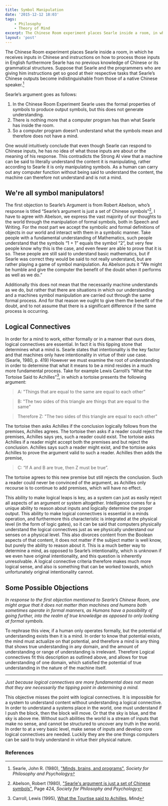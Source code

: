 ```yaml
---
title: Symbol Manipulation
date: '2015-12-12 18:03'
tags:
    - Philosophy
    - Theory of Mind
excerpt: The Chinese Room experiment places Searle inside a room, in which he receives inputs in Chinese and instructions on how to process those inputs in English furthermore Searle has no previous knowledge of Chinese or its grammatical structures. Suppose that Searle and the programmers who are giving him instructions get so good at their respective tasks that Searle’s Chinese outputs become indistinguishable from those of a native Chinese speaker.
layout: 'post'
---
```


The Chinese Room experiment places Searle inside a room, in which he
receives inputs in Chinese and instructions on how to process those
inputs in English furthermore Searle has no previous knowledge of
Chinese or its grammatical structures. Suppose that Searle and the
programmers who are giving him instructions get so good at their
respective tasks that Searle’s Chinese outputs become
indistinguishable from those of a native Chinese speaker.[^fn-searle]

Searle’s argument goes as follows:

1.	In the Chinese Room Experiment Searle uses the formal properties
      of symbols to produce output symbols, but this does not generate
      understanding.
2.	There is nothing more that a computer program has than what Searle
      has inside the room.
3.	So a computer program doesn’t understand what the symbols mean and
      therefore does not have a mind.

One would intuitively conclude that even though Searle can respond to
Chinese inputs, he has no idea of what those inputs are about or the
meaning of his response. This contradicts the Strong AI view that a
machine can be said to literally understand the content it is
manipulating, rather according to Searle it is only manipulating
symbols. As a human can carry out any computer function without being
said to understand the content, the machine can therefore not
understand and is not a mind.

## We're all symbol manipulators!

The first objection to Searle’s Argument is from Robert Abelson, who’s
response is titled “Searle’s argument is just a set of Chinese
symbols”[^fn-abelson], I have to agree with Abelson, we express the
vast majority of our thoughts to the world through the manipulation of
formal symbols, both in Speech and Writing. For the most part we
accept the symbolic and formal definitions of objects in our world and
interact with them in a symbolic manner. Take people with a
fundamental understanding of Mathematics, such people understand that
the symbols “1 + 1” equals the symbol “2”, but very few people know
why this is the case, and even fewer are able to prove that it is
so. These people are still said to understand basic mathematics, but
if Searle was correct they would be said to not really understand, but
are rather playing a game of symbol manipulation. As Abelson puts it
“We might be humble and give the computer the benefit of the doubt
when it performs as well as we do.”

Additionally this does not mean that the necessarily machine
understands as we do, but rather that there are situations in which
our understanding and a machines symbol manipulation are carried out
through the same formal process. And for that reason we ought to give
them the benefit of the doubt, and to not assume that there is a
significant difference if the same process is occurring.

## Logical Connectives

In order for a mind to work, either formally or in a manner that ours
does, logical connectives are essential. In fact it is this tipping
stone that determines what a mind is. Searle states that
intentionality is the key factor and that machines only have
intentionality in virtue of their use case. (Searle, 1980, p. 419)
However we must examine the root of understanding in order to
determine that what it means to be a mind resides in a much more
fundamental process. Take for example Lewis Carroll’s “What the
Tortoise Said to Achilles”[^fn-carrol], in which a tortoise presents
the following argument:

>A: "Things that are equal to the same are equal to each other”

>B: "The two sides of this triangle are things that are equal to the
>same"

>Therefore Z: "The two sides of this triangle are equal to each other"

The tortoise then asks Achilles if the conclusion logically follows
from the premises, Achilles agrees. The tortoise then asks if a reader
could reject the premises, Achilles says yes, such a reader could
exist. The tortoise asks Achilles if a reader might accept both the
premises and but reject the conclusion. Achilles says such a reader
might exist, and the tortoise asks Achilles to prove the argument
valid to such a reader. Achilles then adds the premise,

>C: “If A and B are true, then Z must be true”.

The tortoise agrees to this new premise but still rejects the
conclusion. Such a reader could never be convinced of the argument, as
Achilles only recourse is to continue to add premises, which will have
no effect.

This ability to make logical leaps is key, as a system can just as
easily reject all aspects of an argument or system
altogether. Intelligence comes for a unique ability to reason about
inputs and logically determine the proper output.  This ability to
make logical connectives is essential in a minds operation, and
furthermore this characteristic is integrated at the physical level
(in the form of logic gates), so it can be said that computers
physically understand the logical connectives just as we physically
understand our senses on a physical level. This also divorces content
from the Boolean aspects of that content, it does not matter if the
subject matter is well know, but purely the ability to reason about
it. This is a much better way to determine a mind, as opposed to
Searle’s intentionality, which is unknown if we even have original
intentionality, and this question is inherently unresolvable. A
logical connective criteria therefore makes much more logical sense,
and also is something that can be worked towards, which unfortunately
original intentionality cannot.

## Some Possible Objections

*In response to the first objection mentioned to Searle’s Chinese
Room, one might argue that it does not matter than machines and humans
both sometimes operate in formal manners, as Humans have a possibility
of going further, into the realm of true knowledge as opposed to only
looking at formal symbols.*

To rephrase this view, if a human only operates formally, but the
potential of understanding exists then it is a mind. In order to know
that potential exists, the mind must actualize on that potential, and
therefore a mind is any thing that shows true understanding in any
domain, and the amount of understanding or range of understanding is
irrelevant. Therefore Logical connectives fit this description as
outlined above, and allows for true understanding of one domain, which
satisfied the potential of true understanding in the nature of the
machine itself.

---

*Just because logical connectives are more fundamental does not mean
that they are necessarily the tipping point in determining a mind.*

This objective misses the point with logical connectives. It is
impossible for a system to understand content without understanding a
logical connective. In order to understand a systems place in the
world, one must understand if I push the block, then the block will
move. Or that the sky is blue, and the sky is above me. Without such
abilities the world is a stream of inputs that make no sense, and
cannot be structured to uncover any truth in the world. In order to at
a very basic level, make sense of inputs and develop core logical
connectives are needed. Luckily they are the one things computers can
be said to truly understand in virtue their physical nature.

### References
[^fn-searle]: Searle, John R. (1980), ["Minds, brains, and programs"](http://papers.devinmcgloin.com/machine_minds/Searle%20_1980_%20Minds,%20Brains,%20and%20Programs.pdf), *Society for Philosophy and Psychology*
[^fn-carrol]: Carroll, Lewis (1995), [What the Tourtise said to Achilles](http://papers.devinmcgloin.com/machine_minds/achilles.pdf), *Mind*
[^fn-abelson]: Abelson, Robert (1980), ["Searle's argument is just a set of Chinese symbols"](http://papers.devinmcgloin.com/machine_minds/Searle%20_1980_%20Minds,%20Brains,%20and%20Programs.pdf), Page 424, *Society for Philosophy and Psychology*
